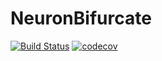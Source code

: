 # NeuronBifurcate

[![Build Status](https://github.com/rpgowers/NeuronBifurcate.jl/actions/workflows/CI.yml/badge.svg?branch=main)](https://github.com/rpgowers/NeuronBifurcate.jl/actions/workflows/CI.yml?query=branch%3Amain)
[![codecov](https://codecov.io/github/rpgowers/NeuronBifurcate.jl/branch/main/graph/badge.svg?token=O492IJS3JG)](https://codecov.io/github/rpgowers/NeuronBifurcate.jl)
